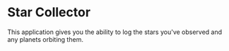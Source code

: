 <h1>Star Collector</h1>
This application gives you the ability to log the stars you've observed and any planets orbiting them. 